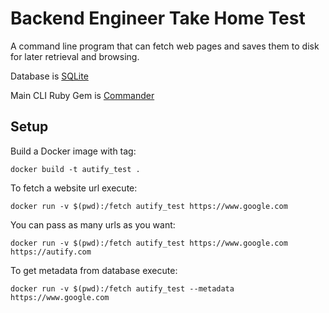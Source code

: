 # Backend Engineer Take Home Test

A command line program that can fetch web pages and saves them to disk for later retrieval and browsing.

Database is [SQLite](https://www.sqlite.org/docs.html)

Main CLI Ruby Gem is [Commander](https://github.com/commander-rb/commander)

## Setup

Build a Docker image with tag:

```console
docker build -t autify_test .
```

To fetch a website url execute:

```console
docker run -v $(pwd):/fetch autify_test https://www.google.com
```
You can pass as many urls as you want:

```console
docker run -v $(pwd):/fetch autify_test https://www.google.com https://autify.com
```

To get metadata from database execute:

```console
docker run -v $(pwd):/fetch autify_test --metadata https://www.google.com
```
